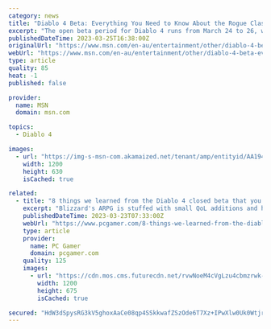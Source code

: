 ```yaml
---
category: news
title: "Diablo 4 Beta: Everything You Need to Know About the Rogue Class Archetype"
excerpt: "The open beta period for Diablo 4 runs from March 24 to 26, wherein players have the chance to see Blizzard's latest entry in the classic ARPG franchise in action. During this period, players will be ..."
publishedDateTime: 2023-03-25T16:38:00Z
originalUrl: "https://www.msn.com/en-au/entertainment/other/diablo-4-beta-everything-you-need-to-know-about-the-rogue-class-archetype/ar-AA194gcE"
webUrl: "https://www.msn.com/en-au/entertainment/other/diablo-4-beta-everything-you-need-to-know-about-the-rogue-class-archetype/ar-AA194gcE"
type: article
quality: 85
heat: -1
published: false

provider:
  name: MSN
  domain: msn.com

topics:
  - Diablo 4

images:
  - url: "https://img-s-msn-com.akamaized.net/tenant/amp/entityid/AA1946pi.img?h=630&w=1200&m=6&q=60&o=t&l=f&f=jpg&x=595&y=187"
    width: 1200
    height: 630
    isCached: true

related:
  - title: "8 things we learned from the Diablo 4 closed beta that you should know too"
    excerpt: "Blizzard's ARPG is stuffed with small QoL additions and helpful tips that can be easily missed. With Diablo 4's open beta (opens in new tab) set to kick off and introduce more players to five classes, ..."
    publishedDateTime: 2023-03-23T07:33:00Z
    webUrl: "https://www.pcgamer.com/8-things-we-learned-from-the-diablo-4-closed-beta-that-you-should-know-too/"
    type: article
    provider:
      name: PC Gamer
      domain: pcgamer.com
    quality: 125
    images:
      - url: "https://cdn.mos.cms.futurecdn.net/rvwNoeM4cVgLzu4cbmzrwk-1200-80.jpg"
        width: 1200
        height: 675
        isCached: true

secured: "HdW3dSpysRG3kV5ghoxAaCe08qp4SSkkwafZSzOde6T7Xz+IPwXlw0Uk0WtjrXFJxO/wkwWl2fNVbOS6XA/SfHiiOdyaxA94+xswyZ1GrTLPLcqHV/LMHg6GQFvn+FhRrBaE0DMhpI0EnAEJVA31P+Q/McNj6kCz0z0ddQr7vk+xq/T/JsAqASS42sonqzjrBgCnYhN2W5vjE53LmVbMAmAjhBEE1qmJrwQKN9D/zyeCXsQZJuOPFUmdRK9ewvzOrw07L18Ogm3kgvdldN/PjlPEOjdE82+FXe1gJu0/8R8dVCvhJnP0FV3lr6G3BaF8DBO4iNS+Pnc6p2zJKJ2aK5UO8YcEOakafeTUCRSvOW4=;TJNvvwveaSipBHVSa1TVHA=="
---
```


